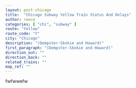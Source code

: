 ```yaml
---
layout: post-chicago
title:  "Chicago Subway Yellow Train Status And Delays"
author: reece
categories: [ "chi", "subway" ]
route: "Yellow"
route_code: "Y"
city: "Chicago"
description: "(Dempster-Skokie and Howard)"
first_paragraph: "(Dempster-Skokie and Howard)"
direction_out: ""
direction_back: ""
related_trains: ""
map_ref: ""
---
```


fwfwwefw
